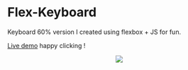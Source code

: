 # Flex-Keyboard 
Keyboard 60% version I created using flexbox + JS for fun.

[Live demo](https://jruivo-dev.github.io/flex-keyboard/) happy clicking !

<p align="center">
  <img src="https://i.imgur.com/KmO8VLf.png">
</p>